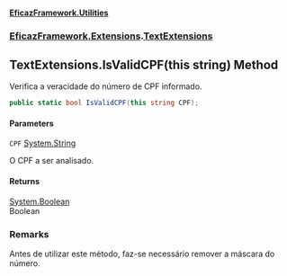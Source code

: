 #### [EficazFramework.Utilities](EficazFrameworkData.md 'EficazFramework Data')
### [EficazFramework.Extensions](EficazFrameworkData.md#EficazFramework.Extensions 'EficazFramework.Extensions').[TextExtensions](EficazFramework.Extensions/TextExtensions.md 'EficazFramework.Extensions.TextExtensions')

## TextExtensions.IsValidCPF(this string) Method

Verifica a veracidade do número de CPF informado.

```csharp
public static bool IsValidCPF(this string CPF);
```
#### Parameters

<a name='EficazFramework.Extensions.TextExtensions.IsValidCPF(thisstring).CPF'></a>

`CPF` [System.String](https://docs.microsoft.com/en-us/dotnet/api/System.String 'System.String')

O CPF a ser analisado.

#### Returns
[System.Boolean](https://docs.microsoft.com/en-us/dotnet/api/System.Boolean 'System.Boolean')  
Boolean

### Remarks
Antes de utilizar este método, faz-se necessário remover a máscara do número.